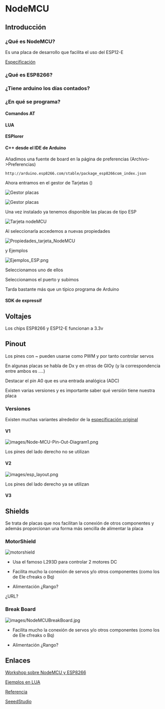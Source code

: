 # NodeMCU

## Introducción

### ¿Qué es NodeMCU?

Es una placa de desarrollo que facilita el uso del ESP12-E

[Especificación](https://github.com/nodemcu/nodemcu-devkit-v1.0)

### ¿Qué es ESP8266?

### ¿Tiene arduino los días contados?

### ¿En qué se programa?

#### Comandos AT

#### LUA

#### ESPlorer

#### C++ desde el IDE de Arduino

Añadimos una fuente de board en la página de preferencias (Archivo->Preferencias)

    http://arduino.esp8266.com/stable/package_esp8266com_index.json

Ahora entramos en el gestor de Tarjetas ()

![Gestor placas](./images/GestorTarjetas.png)


![Gestor placas](./images/GestorTarjetas2.png)

Una vez instalado ya tenemos disponible las placas de tipo ESP

![Tarjeta nodeMCU](./images/Tarjeta_nodeMCU.png)

Al seleccionarla accedemos a nuevas propiedades

![Propiedades_tarjeta_NodeMCU](./images/Propiedades_tarjeta_NodeMCU.png)

y Ejemplos

![Ejemplos_ESP.png](./images/Ejemplos_ESP.png)


Seleccionamos uno de ellos

Seleccionamos el puerto y subimos

Tarda bastante más que un típico programa de Arduino

#### SDK de expressif

## Voltajes

Los chips ESP8266 y ESP12-E funcionan a 3.3v

## Pinout



Los pines con ~ pueden usarse como PWM y por tanto controlar servos

En algunas placas se habla de Dx y en otras de GIOy (y la correspondencia entre ambos es ....)

Destacar el pin A0 que es una entrada analógica (ADC)

Existen varias versiones y es importante saber qué versión tiene nuestra placa



### Versiones

Existen muchas variantes alrededor de la [especificación original](https://github.com/nodemcu/nodemcu-devkit-v1.0)

#### V1

![ images/Node-MCU-Pin-Out-Diagram1.png]( ./images/Node-MCU-Pin-Out-Diagram1.png)

Los pines del lado derecho no se utilizan

#### V2

![images/esp_layout.png](./images/esp_layout.png)

Los pines del lado derecho ya se utilizan

#### V3


## Shields

Se trata de placas que nos facilitan la conexión de otros componentes y además proporcionan una forma más sencilla de alimentar la placa

### MotorShield

![motorshield](./images/NodeMcuMotorshield.jpg)

* Usa el famoso L293D para controlar 2 motores DC

* Facilita mucho la conexión de servos y/o otros componentes (como los de Ele cfreaks o Bq)

* Alimentación ¿Rango?

¿URL?

### Break Board

![images/NodeMCUBreakBoard.jpg](./images/NodeMCUBreakBoard.jpg)

* Facilita mucho la conexión de servos y/o otros componentes (como los de Ele cfreaks o Bq)

* Alimentación ¿Rango?


## Enlaces

[Workshop sobre NodeMCU y ESP8266](https://github.com/geekscape/nodemcu_esp8266/tree/master/workshop_1)

[Ejemplos en LUA](https://github.com/geekscape/nodemcu_esp8266/tree/master/examples)

[Referencia](https://github.com/geekscape/nodemcu_esp8266)

[SeeedStudio](http://www.seeedstudio.com/recipe/245-control-electrical-devices-from-your-web-browser.html?utm_source=EDM&utm_medium=EDM&utm_campaign=EDM20150531)

